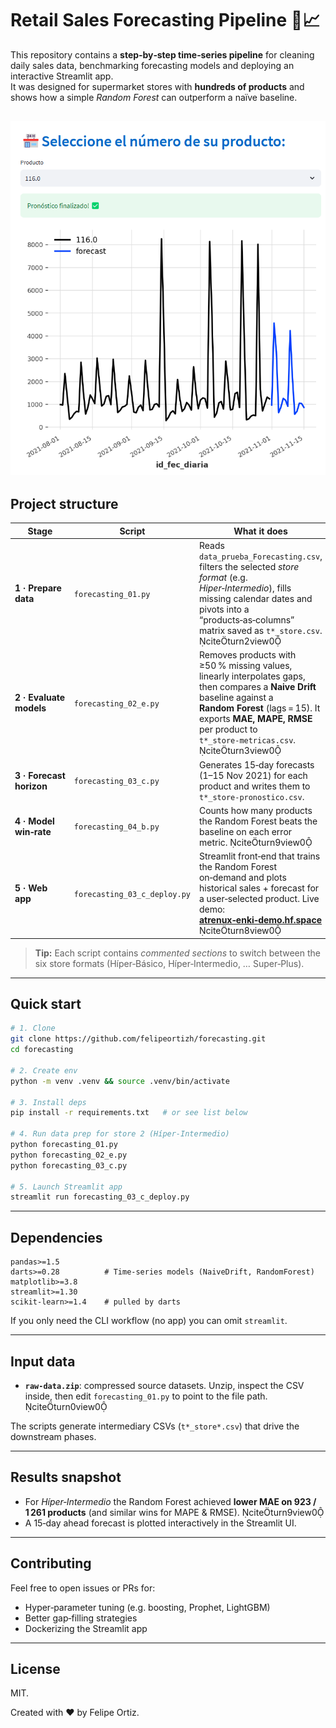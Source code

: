 # Retail Sales Forecasting Pipeline 🛒📈

This repository contains a **step‑by‑step time‑series pipeline** for cleaning daily sales data, benchmarking forecasting models and deploying an interactive Streamlit app.  
It was designed for supermarket stores with **hundreds of products** and shows how a simple *Random Forest* can outperform a naïve baseline.

![Project banner](forecasting.png)
---

## Project structure

| Stage | Script | What it does |
|-------|--------|--------------|
| **1 · Prepare data** | `forecasting_01.py` | Reads `data_prueba_Forecasting.csv`, filters the selected *store format* (e.g. *Hiper‑Intermedio*), fills missing calendar dates and pivots into a “products‑as‑columns” matrix saved as `t*_store.csv`. citeturn2view0 |
| **2 · Evaluate models** | `forecasting_02_e.py` | Removes products with ≥50 % missing values, linearly interpolates gaps, then compares a **Naive Drift** baseline against a **Random Forest** (lags = 15). It exports **MAE, MAPE, RMSE** per product to `t*_store‑metricas.csv`. citeturn3view0 |
| **3 · Forecast horizon** | `forecasting_03_c.py` | Generates 15‑day forecasts (1–15 Nov 2021) for each product and writes them to `t*_store‑pronostico.csv`. |
| **4 · Model win‑rate** | `forecasting_04_b.py` | Counts how many products the Random Forest beats the baseline on each error metric. citeturn9view0 |
| **5 · Web app** | `forecasting_03_c_deploy.py` | Streamlit front‑end that trains the Random Forest on‑demand and plots historical sales + forecast for a user‑selected product. Live demo: **[atrenux‑enki‑demo.hf.space](https://atrenux-enki-demo.hf.space)** citeturn8view0 |

> **Tip:** Each script contains *commented sections* to switch between the six store formats (Híper‑Básico, Híper‑Intermedio, … Super‑Plus).

---

## Quick start

```bash
# 1. Clone
git clone https://github.com/felipeortizh/forecasting.git
cd forecasting

# 2. Create env
python -m venv .venv && source .venv/bin/activate

# 3. Install deps
pip install -r requirements.txt   # or see list below

# 4. Run data prep for store 2 (Híper‑Intermedio)
python forecasting_01.py
python forecasting_02_e.py
python forecasting_03_c.py

# 5. Launch Streamlit app
streamlit run forecasting_03_c_deploy.py
```

---

## Dependencies

```text
pandas>=1.5
darts>=0.28          # Time‑series models (NaiveDrift, RandomForest)
matplotlib>=3.8
streamlit>=1.30
scikit‑learn>=1.4    # pulled by darts
```

If you only need the CLI workflow (no app) you can omit `streamlit`.

---

## Input data

* **`raw-data.zip`**: compressed source datasets. Unzip, inspect the CSV inside, then edit `forecasting_01.py` to point to the file path. citeturn0view0

The scripts generate intermediary CSVs (`t*_store*.csv`) that drive the downstream phases.

---

## Results snapshot

* For *Híper‑Intermedio* the Random Forest achieved **lower MAE on 923 / 1 261 products** (and similar wins for MAPE & RMSE). citeturn9view0
* A 15‑day ahead forecast is plotted interactively in the Streamlit UI.

---

## Contributing

Feel free to open issues or PRs for:

* Hyper‑parameter tuning (e.g. boosting, Prophet, LightGBM)
* Better gap‑filling strategies
* Dockerizing the Streamlit app

---

## License

MIT.  

Created with ❤️ by Felipe Ortiz.
